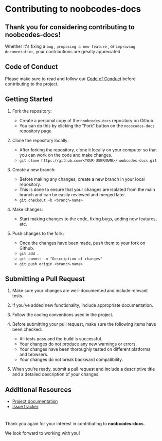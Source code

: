 # Contributing to **noobcodes-docs**

## Thank you for considering contributing to noobcodes-docs! 

Whether it's fixing a `bug` , `proposing a new feature` , or `improving documentation`, your contributions are greatly appreciated.

## Code of Conduct

Please make sure to read and follow our [Code of Conduct](CODE_OF_CONDUCT.md) before contributing to the project.

## Getting Started

1. Fork the repository: 

      * Create a personal copy of the `noobcodes-docs` repository on Github. 
      * You can do this by clicking the "Fork" button on the `noobcodes-docs` repository page.

2. Clone the repository locally:  

      * After forking the repository, clone it locally on your computer so that you can work on the code and make changes.
      * `git clone https://github.com/<YOUR-USERNAME>/noobcodes-docs.git`

3. Create a new branch: 

      * Before making any changes, create a new branch in your local repository. 
      * This is done to ensure that your changes are isolated from the main branch and can be easily reviewed and merged later.
      * `git checkout -b <branch-name>`
    

4. Make changes: 

      * Start making changes to the code, fixing bugs, adding new features, etc.
    
5. Push changes to the fork: 

      * Once the changes have been made, push them to your fork on Github.
      * `git add .`
      * `git commit -m "Description of changes"`
      * `git push origin <branch-name>`

## Submitting a Pull Request

1. Make sure your changes are well-documented and include relevant tests.

2. If you've added new functionality, include appropriate documentation.

3. Follow the coding conventions used in the project.

4. Before submitting your pull request, make sure the following items have been checked:

   - All tests pass and the build is successful.
   - Your changes do not produce any new warnings or errors.
   - Your changes have been thoroughly tested on different platforms and browsers.
   - Your changes do not break backward compatibility.

5. When you're ready, submit a pull request and include a descriptive title and a detailed description of your changes.

## Additional Resources

- [Project documentation](https://github.com/shelcia/noobcodes-docs)
- [Issue tracker](https://github.com/shelcia/noobcodes-docs/issues)

# 

Thank you again for your interest in contributing to **noobcodes-docs**. 

We look forward to working with you!
